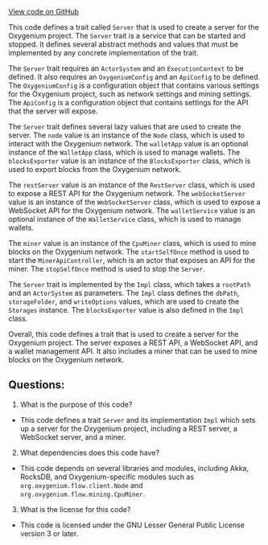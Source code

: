 [View code on GitHub](https://github.com/oxygenium/oxygenium/app/src/main/scala/org/oxygenium/app/Server.scala)

This code defines a trait called `Server` that is used to create a server for the Oxygenium project. The `Server` trait is a service that can be started and stopped. It defines several abstract methods and values that must be implemented by any concrete implementation of the trait. 

The `Server` trait requires an `ActorSystem` and an `ExecutionContext` to be defined. It also requires an `OxygeniumConfig` and an `ApiConfig` to be defined. The `OxygeniumConfig` is a configuration object that contains various settings for the Oxygenium project, such as network settings and mining settings. The `ApiConfig` is a configuration object that contains settings for the API that the server will expose.

The `Server` trait defines several lazy values that are used to create the server. The `node` value is an instance of the `Node` class, which is used to interact with the Oxygenium network. The `walletApp` value is an optional instance of the `WalletApp` class, which is used to manage wallets. The `blocksExporter` value is an instance of the `BlocksExporter` class, which is used to export blocks from the Oxygenium network.

The `restServer` value is an instance of the `RestServer` class, which is used to expose a REST API for the Oxygenium network. The `webSocketServer` value is an instance of the `WebSocketServer` class, which is used to expose a WebSocket API for the Oxygenium network. The `walletService` value is an optional instance of the `WalletService` class, which is used to manage wallets.

The `miner` value is an instance of the `CpuMiner` class, which is used to mine blocks on the Oxygenium network. The `startSelfOnce` method is used to start the `MinerApiController`, which is an actor that exposes an API for the miner. The `stopSelfOnce` method is used to stop the `Server`.

The `Server` trait is implemented by the `Impl` class, which takes a `rootPath` and an `ActorSystem` as parameters. The `Impl` class defines the `dbPath`, `storageFolder`, and `writeOptions` values, which are used to create the `Storages` instance. The `blocksExporter` value is also defined in the `Impl` class. 

Overall, this code defines a trait that is used to create a server for the Oxygenium project. The server exposes a REST API, a WebSocket API, and a wallet management API. It also includes a miner that can be used to mine blocks on the Oxygenium network.
## Questions: 
 1. What is the purpose of this code?
- This code defines a trait `Server` and its implementation `Impl` which sets up a server for the Oxygenium project, including a REST server, a WebSocket server, and a miner.

2. What dependencies does this code have?
- This code depends on several libraries and modules, including Akka, RocksDB, and Oxygenium-specific modules such as `org.oxygenium.flow.client.Node` and `org.oxygenium.flow.mining.CpuMiner`.

3. What is the license for this code?
- This code is licensed under the GNU Lesser General Public License version 3 or later.